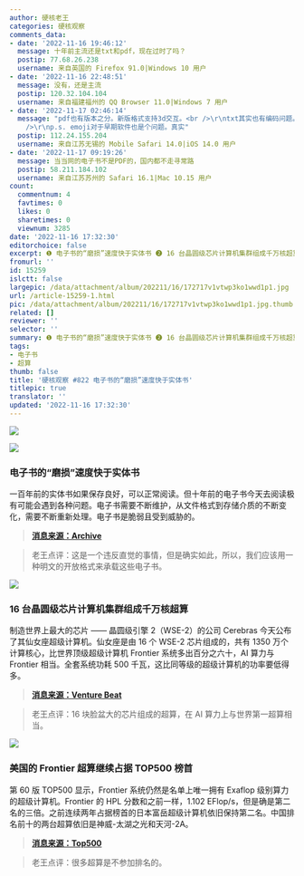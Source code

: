 ```yaml
---
author: 硬核老王
categories: 硬核观察
comments_data:
- date: '2022-11-16 19:46:12'
  message: 十年前主流还是txt和pdf，现在过时了吗？
  postip: 77.68.26.238
  username: 来自英国的 Firefox 91.0|Windows 10 用户
- date: '2022-11-16 22:48:51'
  message: 没有，还是主流
  postip: 120.32.104.104
  username: 来自福建福州的 QQ Browser 11.0|Windows 7 用户
- date: '2022-11-17 02:46:14'
  message: "pdf也有版本之分。新版格式支持3d交互。<br />\r\ntxt其实也有编码问题。gbk，big5，utf-8，utf-16，unicode。更还有字节序。。。换行符linux与win也不一样。。。tab符默认宽度也很头疼。。。<br
    />\r\np.s. emoji对于早期软件也是个问题。真实"
  postip: 112.24.155.204
  username: 来自江苏无锡的 Mobile Safari 14.0|iOS 14.0 用户
- date: '2022-11-17 09:19:26'
  message: 当当网的电子书不是PDF的，国内都不走寻常路
  postip: 58.211.184.102
  username: 来自江苏苏州的 Safari 16.1|Mac 10.15 用户
count:
  commentnum: 4
  favtimes: 0
  likes: 0
  sharetimes: 0
  viewnum: 3285
date: '2022-11-16 17:32:30'
editorchoice: false
excerpt: ❶ 电子书的“磨损”速度快于实体书 ❷ 16 台晶圆级芯片计算机集群组成千万核超算 ❸ 美国的 Frontier 超算继续占据 TOP500 榜首
fromurl: ''
id: 15259
islctt: false
largepic: /data/attachment/album/202211/16/172717v1vtwp3ko1wwd1p1.jpg
url: /article-15259-1.html
pic: /data/attachment/album/202211/16/172717v1vtwp3ko1wwd1p1.jpg.thumb.jpg
related: []
reviewer: ''
selector: ''
summary: ❶ 电子书的“磨损”速度快于实体书 ❷ 16 台晶圆级芯片计算机集群组成千万核超算 ❸ 美国的 Frontier 超算继续占据 TOP500 榜首
tags:
- 电子书
- 超算
thumb: false
title: '硬核观察 #822 电子书的“磨损”速度快于实体书'
titlepic: true
translator: ''
updated: '2022-11-16 17:32:30'
---
```


![](/data/attachment/album/202211/16/172717v1vtwp3ko1wwd1p1.jpg)


![](/data/attachment/album/202211/16/172726jfa4ykfzxf9k3ft4.jpg)


### 电子书的“磨损”速度快于实体书


一百年前的实体书如果保存良好，可以正常阅读。但十年前的电子书今天去阅读极有可能会遇到各种问题。电子书需要不断维护，从文件格式到存储介质的不断变化，需要不断重新处理。电子书是脆弱且受到威胁的。



> 
> **[消息来源：Archive](http://blog.archive.org/2022/11/15/digital-books-wear-out-faster-than-physical-books/)**
> 
> 
> 



> 
> 老王点评：这是一个违反直觉的事情，但是确实如此，所以，我们应该用一种明文的开放格式来承载这些电子书。
> 
> 
> 


![](/data/attachment/album/202211/16/172822gmvh4uhu4b1wmb9w.jpg)


### 16 台晶圆级芯片计算机集群组成千万核超算


制造世界上最大的芯片 —— 晶圆级引擎 2（WSE-2）的公司 Cerebras 今天公布了其仙女座超级计算机。仙女座是由 16 个 WSE-2 芯片组成的，共有 1350 万个计算核心，比世界顶级超级计算机 Frontier 系统多出百分之六十，AI 算力与 Frontier 相当。全套系统功耗 500 千瓦，这比同等级的超级计算机的功率要低得多。



> 
> **[消息来源：Venture Beat](https://venturebeat.com/ai/cerebrass-andromeda-supercomputer-has-13-5m-cores-that-can-do-an-exaflop-in-ai-computing/)**
> 
> 
> 



> 
> 老王点评：16 块脸盆大的芯片组成的超算，在 AI 算力上与世界第一超算相当。
> 
> 
> 


![](/data/attachment/album/202211/16/172835f1x7oxe4n2nt71z1.jpg)


### 美国的 Frontier 超算继续占据 TOP500 榜首


第 60 版 TOP500 显示，Frontier 系统仍然是名单上唯一拥有 Exaflop 级别算力的超级计算机。Frontier 的 HPL 分数和之前一样，1.102 EFlop/s，但是确是第二名的三倍。之前连续两年占据榜首的日本富岳超级计算机依旧保持第二名。中国排名前十的两台超算依旧是神威-太湖之光和天河-2A。



> 
> **[消息来源：Top500](https://www.top500.org/lists/top500/2022/11/)**
> 
> 
> 



> 
> 老王点评：很多超算是不参加排名的。
> 
> 
>